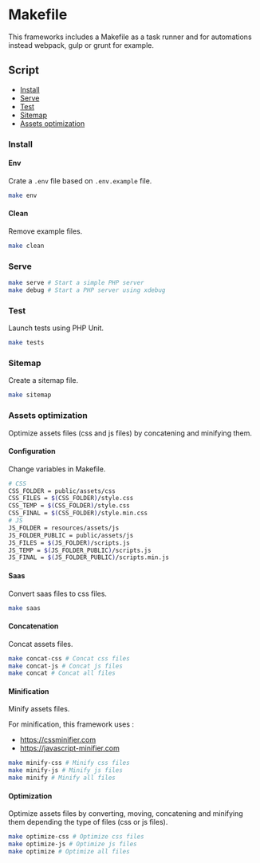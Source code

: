 # Makefile

This frameworks includes a Makefile as a task runner and for automations instead webpack, gulp or grunt for example.

## Script

- [Install](#instal)
- [Serve](#serve)
- [Test](#test)
- [Sitemap](#sitemap)
- [Assets optimization](#assets-optimization)

### Install

#### Env

Crate a `.env` file based on `.env.example` file.

```bash
make env
```

#### Clean

Remove example files.

```bash
make clean
```

### Serve

```bash
make serve # Start a simple PHP server
make debug # Start a PHP server using xdebug
```

### Test

Launch tests using PHP Unit.

```bash
make tests
```

### Sitemap

Create a sitemap file.

```bash
make sitemap
```

### Assets optimization

Optimize assets files (css and js files) by concatening and minifying them.

#### Configuration

Change variables in Makefile.

```bash
# CSS
CSS_FOLDER = public/assets/css
CSS_FILES = $(CSS_FOLDER)/style.css
CSS_TEMP = $(CSS_FOLDER)/style.css
CSS_FINAL = $(CSS_FOLDER)/style.min.css
# JS
JS_FOLDER = resources/assets/js
JS_FOLDER_PUBLIC = public/assets/js
JS_FILES = $(JS_FOLDER)/scripts.js
JS_TEMP = $(JS_FOLDER_PUBLIC)/scripts.js
JS_FINAL = $(JS_FOLDER_PUBLIC)/scripts.min.js
```

#### Saas

Convert saas files to css files.

```bash
make saas
```

#### Concatenation

Concat assets files.

```bash
make concat-css # Concat css files
make concat-js # Concat js files
make concat # Concat all files
```

#### Minification

Minify assets files.

For minification, this framework uses :

- https://cssminifier.com
- https://javascript-minifier.com

```bash
make minify-css # Minify css files
make minify-js # Minify js files
make minify # Minify all files
```

#### Optimization

Optimize assets files by converting, moving, concatening and minifying them depending the type of files (css or js files).

```bash
make optimize-css # Optimize css files
make optimize-js # Optimize js files
make optimize # Optimize all files
```